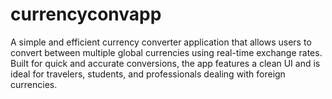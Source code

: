 # currencyconvapp
A simple and efficient currency converter application that allows users to convert between multiple global currencies using real-time exchange rates. Built for quick and accurate conversions, the app features a clean UI and is ideal for travelers, students, and professionals dealing with foreign currencies.
